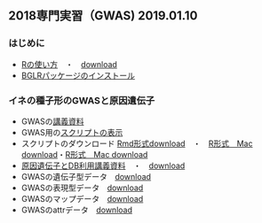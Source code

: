 ## 2018専門実習（GWAS) 2019.01.10
### はじめに
 - [Rの使い方](https://github.com/hkanegae/lecturematerials/blob/master/tutorial190110/IntroductionR190110.pdf)　・　[download](https://github.com/hkanegae/lecturematerials/raw/master/tutorial190110/IntroductionR190110.pdf)
 - [BGLRパッケージのインストール](https://github.com/hkanegae/lecturematerials/blob/master/tutorial190110/InstallBGLR190110.md)
### イネの種子形のGWASと原因遺伝子　
 - GWASの[講義資料](https://s3-ap-northeast-1.amazonaws.com/hkanegae/lecturematerials/tutorial190110/190110GWAS.html)
 - GWAS用の[スクリプトの表示](https://github.com/hkanegae/lecturematerials/blob/master/tutorial190110/190110GWAS.R)
 - スクリプトのダウンロード [Rmd形式download](https://s3-ap-northeast-1.amazonaws.com/hkanegae/lecturematerials/tutorial190110/190110GWAS.Rmd)　・　[R形式　Mac download](https://s3-ap-northeast-1.amazonaws.com/hkanegae/lecturematerials/tutorial190110/190110GWAS.R)・[R形式　Mac download](https://s3-ap-northeast-1.amazonaws.com/hkanegae/lecturematerials/tutorial190110/190110GWAS.R)
  - [原因遺伝子とDB利用講義資料](https://github.com/hkanegae/lecturematerials/blob/master/tutorial190110/GWAS_exercise_190110.pdf)　・　[download](https://github.com/hkanegae/lecturematerials/raw/master/tutorial190110/GWAS_exercise_190110.pdf)
 - GWASの遺伝子型データ　[download](https://s3-ap-northeast-1.amazonaws.com/hkanegae/lecturematerials/tutorial190110/data/gwas_geno.csv)
 - GWASの表現型データ　[download](https://s3-ap-northeast-1.amazonaws.com/hkanegae/lecturematerials/tutorial190110/data/gwas_pheno.csv)   
 - GWASのマップデータ　[download](https://s3-ap-northeast-1.amazonaws.com/hkanegae/lecturematerials/tutorial190110/data/gwas_map.csv) 
 - GWASのattrデータ　[download](https://s3-ap-northeast-1.amazonaws.com/hkanegae/lecturematerials/tutorial190110/data/attr.csv)
